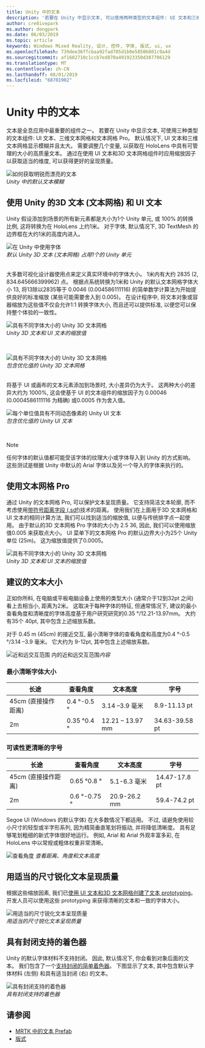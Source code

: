 ```yaml
---
title: Unity 中的文本
description: '若要在 Unity 中显示文本, 可以使用两种类型的文本组件: UI 文本和三维文本网格。'
author: cre8ivepark
ms.author: dongpark
ms.date: 06/03/2019
ms.topic: article
keywords: Windows Mixed Reality, 设计, 控件, 字体, 版式, ui, ux
ms.openlocfilehash: 739dee36ffcbaa92fad705d1b0e58506801c9a4d
ms.sourcegitcommit: af1602710c1ccb7ed870a491923350d387706129
ms.translationtype: MT
ms.contentlocale: zh-CN
ms.lasthandoff: 08/01/2019
ms.locfileid: "68701902"
---
```

# <a name="text-in-unity"></a>Unity 中的文本

文本是全息应用中最重要的组件之一。 若要在 Unity 中显示文本, 可使用三种类型的文本组件: UI 文本、三维文本网格和文本网格 Pro。 默认情况下, UI 文本和三维文本网格显示模糊并且太大。 需要调整几个变量, 以获取在 HoloLens 中具有可管理的大小的高质量文本。 通过在使用 UI 文本和3D 文本网格组件时应用缩放因子以获取适当的维度, 可以获得更好的呈现质量。

![如何获取明锐而漂亮的文本](images/hug-text-02-640px.png)<br>
*Unity 中的默认文本模糊*

## <a name="working-with-unitys-3d-text-text-mesh-and-ui-text"></a>使用 Unity 的3D 文本 (文本网格) 和 UI 文本

Unity 假设添加到场景的所有新元素都是大小为1个 Unity 单元, 或 100% 的转换比例, 这将转换为在 HoloLens 上约1米。 对于字体, 默认情况下, 3D TextMesh 的边界框在大约1米的高度内进入。

![在 Unity 中使用字体](images/640px-hug-text-03.png)<br>
*默认 Unity 3D 文本 (文本网格) 占用1个的 Unity 单元*

<br>
大多数可视化设计器使用点来定义真实环境中的字体大小。 1米内有大约 2835 (2, 834.645666399962) 点。 根据点系统转换为1米和 Unity 的默认文本网格字体大小 13, 将13除以2835等于 0.0046 (0.004586111116) 的简单数学计算法为开始提供良好的标准缩放 (某些可能需要舍入到 0.005)。 在设计程序中, 将文本对象或容器缩放为这些值不仅会允许1:1 转换字体大小, 而且还可以提供标准, 以便您可以保持整个体验的一致性。

![具有不同字体大小的 Unity 3D 文本网格](images/Text_In_Unity_Measurements1.png)<br>
*Unity 3D 文本和 UI 文本的缩放值*

<br>

![具有不同字体大小的 Unity 3D 文本网格](images/hug-text-05-1000px.png)<br>
*包含优化值的 Unity 3D 文本网格*

<br>
将基于 UI 或画布的文本元素添加到场景时, 大小差异仍为大于。 这两种大小的差异大约为 1000%, 这会使基于 UI 的文本组件的缩放因子为 0.00046 (0.0004586111116 为精确) 或0.0005 作为舍入值。

![每个单位值具有不同动态像素的 Unity UI 文本](images/hug-text-04-1000px.png)<br>
*包含优化值的 Unity UI 文本*

<br>

>[!NOTE]
>任何字体的默认值都可能受该字体的纹理大小或字体导入到 Unity 的方式影响。 这些测试是根据 Unity 中默认的 Arial 字体以及另一个导入的字体来执行的。

## <a name="working-with-text-mesh-pro"></a>使用文本网格 Pro

通过 Unity 的文本网格 Pro, 可以保护文本呈现质量。 它支持简洁文本轮廓, 而不考虑使用[带符号距离字段 (.sdf)](https://steamcdn-a.akamaihd.net/apps/valve/2007/SIGGRAPH2007_AlphaTestedMagnification.pdf)技术的距离。 使用我们在上面用于3D 文本网格和 UI 文本的相同计算方法, 我们可以找到适当的缩放值, 以便与传统排字点一起使用。 由于默认的3D 文本网格 Pro 字体的大小为 2.5 36, 因此, 我们可以使用缩放值0.005 来获取点大小。 UI 菜单下的文本网格 Pro 的默认边界大小为25个 Unity 单位 (25m)。 这为缩放值提供了0.0005。

![具有不同字体大小的 Unity 3D 文本网格](images/Text_In_Unity_Measurements2.png)<br>
*Unity 3D 文本和 UI 文本的缩放值*

## <a name="recommended-text-size"></a>建议的文本大小
正如你所料, 在电脑或平板电脑设备上使用的类型大小 (通常介于12到32pt 之间) 看上去相当小, 距离为2米。 这取决于每种字体的特征, 但通常情况下, 建议的最小查看角度和清晰度的字体高度基于用户研究研究的0.35 °/12.21-13.97mm。 大约有35个 40pt, 其中包含上述缩放系数。 

对于 0.45 m (45cm) 的接近交互, 最小清晰字体的查看角度和高度为0.4 °-0.5 °/3.14 –3.9 毫米。 它大约为 9-12pt, 其中包含上述缩放系数。

![近和远交互范围](images/typography-distance-1000px.jpg)
内的近和远交互范围*内容*

### <a name="the-minimum-legible-font-size"></a>最小清晰字体大小
| 长途 | 查看角度 | 文本高度 | 字号 |
|---------|---------|---------|---------|
| 45cm (直接操作距离) | 0.4 °-0.5 ° | 3.14 –3.9 毫米 | 8.9-11.13 pt |
| 2m | 0.35 °0.4 ° | 12.21 – 13.97 mm | 34.63-39.58 pt |


### <a name="the-comfortably-legible-font-size"></a>可读性更清晰的字号
| 长途 | 查看角度 | 文本高度 | 字号 |
|---------|---------|---------|---------|
| 45cm (直接操作距离) | 0.65 °0.8 ° | 5.1-6.3 毫米 | 14.47-17.8 pt |
| 2m | 0.6 °-0.75 ° | 20.9-26.2 mm | 59.4-74.2 pt |

Segoe UI (Windows 的默认字体) 在大多数情况下都适用。 不过, 请避免使用较小尺寸的轻型或半字形系列, 因为精简垂直笔划将振动, 并将降低清晰度。 具有足够笔划粗细的新式字体很好地运行。 例如, Arial 和 Arial 外观丰富多彩, 在 HoloLens 中以常规或粗体权重非常清晰。


![查看角度](images/Text_In_Unity_ViewingAngle.jpg)
*查看距离、角度和文本高度*

## <a name="sharp-text-rendering-quality-with-proper-dimension"></a>用适当的尺寸锐化文本呈现质量

根据这些缩放因素, 我们已[使用 UI 文本和3D 文本网格创建了文本 prototyping](https://github.com/microsoft/MixedRealityToolkit-Unity/tree/mrtk_development/Assets/MixedRealityToolkit.SDK/StandardAssets/Prefabs/Text)。 开发人员可以使用这些 prototyping 来获得清晰的文本和一致的字体大小。

![用适当的尺寸锐化文本呈现质量](images/hug-text-06-1000px.png)<br>
*用适当的尺寸锐化文本呈现质量*

## <a name="shader-with-occlusion-support"></a>具有封闭支持的着色器

Unity 的默认字体材料不支持封闭。 因此, 默认情况下, 你会看到对象后面的文本。 我们包含了一个[支持封闭的简单着色器](https://github.com/microsoft/MixedRealityToolkit-Unity/blob/mrtk_release/Assets/MixedRealityToolkit/StandardAssets/Shaders/Text3DShader.shader)。 下图显示了文本, 其中包含默认字体材料 (左侧) 和具有适当封闭 (右) 的文本。

![具有封闭支持的着色器](images/hug-text-07-1000px.png)<br>
*具有封闭支持的着色器*


## <a name="see-also"></a>请参阅
* [MRTK 中的文本 Prefab](https://github.com/microsoft/MixedRealityToolkit-Unity/tree/mrtk_development/Assets/MixedRealityToolkit.SDK/StandardAssets/Prefabs/Text)
* [版式](typography.md)

 
